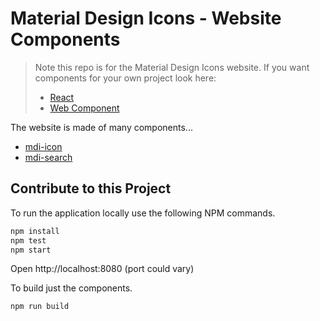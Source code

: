# Material Design Icons - Website Components

> Note this repo is for the Material Design Icons website. If you want components for your own project look here:
> 
> - [React](https://github.com/Templarian/MaterialDesign-React/)
> - [Web Component](https://github.com/Templarian/MaterialDesign-WebComponent/)

The website is made of many components...

- [mdi-icon](src/mdi/icon/)
- [mdi-search](src/mdi/search/)

## Contribute to this Project

To run the application locally use the following NPM commands.

```bash
npm install
npm test
npm start
```

Open http://localhost:8080 (port could vary)

To build just the components.

```bash
npm run build
```